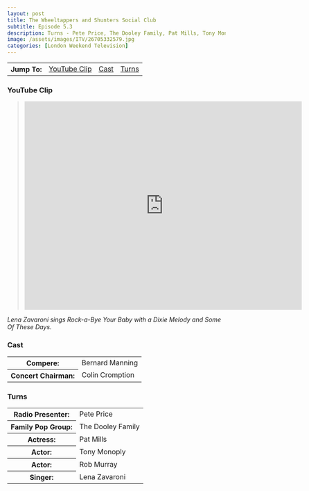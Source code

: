 ```yaml
---
layout: post
title: The Wheeltappers and Shunters Social Club
subtitle: Episode 5.3
description: Turns - Pete Price, The Dooley Family, Pat Mills, Tony Monoply, Rob Murray and Lena Zavaroni
image: /assets/images/ITV/26705332579.jpg
categories: [London Weekend Television]
---
```


<table>
<tr align="center">
<th>Jump To:</th>
<td><a href="#youtube-clip">YouTube Clip</a></td>
<td><a href="#cast">Cast</a></td>
<td><a href="#turns">Turns</a></td>
</tr>
</table>

### YouTube Clip
> <div class="responsive-video"><iframe width="640px" height="480px" src="https://www.youtube.com/embed/LhSbE9BKqf4?rel=0&showinfo=1" frameborder="0" allowfullscreen></iframe></div>

<cite>Lena Zavaroni sings Rock-a-Bye Your Baby with a Dixie Melody and Some Of These Days.</cite>

### Cast
<table>
<tr><th>Compere:</th><td>Bernard Manning</td></tr>
<tr><th>Concert Chairman:</th><td>Colin Cromption</td></tr>
</table>

### Turns
<table>
<tr><th>Radio Presenter:</th><td>Pete Price</td></tr>
<tr><th>Family Pop Group:</th><td>The Dooley Family</td></tr>
<tr><th>Actress:</th><td>Pat Mills</td></tr>
<tr><th>Actor:</th><td>Tony Monoply</td></tr>
<tr><th>Actor:</th><td>Rob Murray</td></tr>
<tr><th>Singer:</th><td>Lena Zavaroni</td></tr>
</table>

